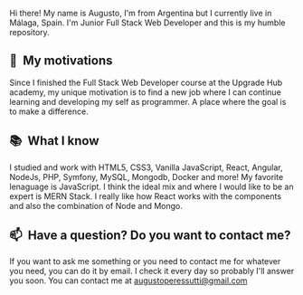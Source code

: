 Hi there! My name is Augusto, I'm from Argentina but I currently live in Málaga, Spain. I'm Junior Full Stack Web Developer and this is my humble repository.

## 🚀&nbsp; My motivations

Since I finished the Full Stack Web Developer course at the Upgrade Hub academy, my unique motivation is to find a new job where I can continue learning and developing my self as programmer. A place where the goal is to make a difference.

## 📚&nbsp; What I know

I studied and work with HTML5, CSS3, Vanilla JavaScript, React, Angular, NodeJs, PHP, Symfony, MySQL, Mongodb, Docker and more! My favorite lenaguage is JavaScript. I think the ideal mix and where I would like to be an expert is MERN Stack. I really like how React works with the components and also the combination of Node and Mongo.

## 📫&nbsp; Have a question? Do you want to contact me?

If you want to ask me something or you need to contact me for whatever you need, you can do it by email. I check it every day so probably I'll answer you soon. You can contact me at augustoperessutti@gmail.com 